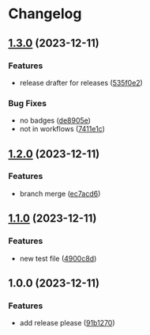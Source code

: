 # Changelog

## [1.3.0](https://github.com/GraceGaoTR/release-please-test/compare/v1.2.0...v1.3.0) (2023-12-11)


### Features

* release drafter for releases ([535f0e2](https://github.com/GraceGaoTR/release-please-test/commit/535f0e22fce4012d61b50a7ccc2b0c1be11512f9))


### Bug Fixes

* no badges ([de8905e](https://github.com/GraceGaoTR/release-please-test/commit/de8905e0d8848028451b210c93d639bf1ffb8ac2))
* not in workflows ([7411e1c](https://github.com/GraceGaoTR/release-please-test/commit/7411e1c4aa5854251d99df47a4b7a77c8574e8f4))

## [1.2.0](https://github.com/GraceGaoTR/release-please-test/compare/v1.1.0...v1.2.0) (2023-12-11)


### Features

* branch merge ([ec7acd6](https://github.com/GraceGaoTR/release-please-test/commit/ec7acd6e932ccb1cb4981e77e02d9e866ef04579))

## [1.1.0](https://github.com/GraceGaoTR/release-please-test/compare/v1.0.0...v1.1.0) (2023-12-11)


### Features

* new test file ([4900c8d](https://github.com/GraceGaoTR/release-please-test/commit/4900c8dcb1ddd41813e40717857be58d5966e6a8))

## 1.0.0 (2023-12-11)


### Features

* add release please ([91b1270](https://github.com/GraceGaoTR/release-please-test/commit/91b1270f49694b68f91acc68266a5b5f8609e64d))
